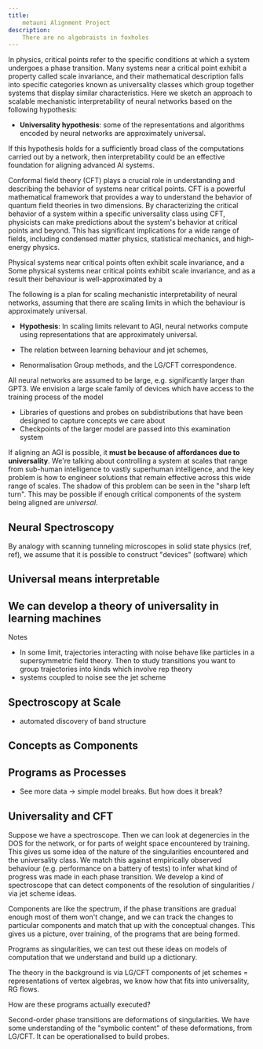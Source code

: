 ```yaml
---
title:
    metauni Alignment Project
description:
    There are no algebraists in foxholes
---
```


In physics, critical points refer to the specific conditions at which a system undergoes a phase transition. Many systems near a critical point exhibit a property called scale invariance, and their mathematical description falls into specific categories known as universality classes which group together systems that display similar characteristics. Here we sketch an approach to scalable mechanistic interpretability of neural networks based on the following hypothesis:

* **Universality hypothesis**: some of the representations and algorithms encoded by neural networks are approximately universal.

If this hypothesis holds for a sufficiently broad class of the computations carried out by a network, then interpretability could be an effective foundation for aligning advanced AI systems.


Conformal field theory (CFT) plays a crucial role in understanding and describing the behavior of systems near critical points. CFT is a powerful mathematical framework that provides a way to understand the behavior of quantum field theories in two dimensions. By characterizing the critical behavior of a system within a specific universality class using CFT, physicists can make predictions about the system's behavior at critical points and beyond. This has significant implications for a wide range of fields, including condensed matter physics, statistical mechanics, and high-energy physics.

Physical systems near critical points often exhibit scale invariance, and a
Some physical systems near critical points exhibit scale invariance, and as a result their behaviour is well-approximated by a 

The following is a plan for scaling mechanistic interpretability of neural networks, assuming that there are scaling limits in which the behaviour is approximately universal. 

- **Hypothesis**: In scaling limits relevant to AGI, neural networks compute using representations that are approximately universal.


- The relation between learning behaviour and jet schemes,
- Renormalisation Group methods, and the LG/CFT correspondence.



All neural networks are assumed to be large, e.g. significantly larger than GPT3. We envision a large scale family of devices which have access to the training process of the model

- Libraries of questions and probes on subdistributions that have been designed to capture concepts we care about
- Checkpoints of the larger model are passed into this examination system

If aligning an AGI is possible, it **must be because of affordances due to universality**. We're talking about controlling a system at scales that range from sub-human intelligence to vastly superhuman intelligence, and the key problem is how to engineer solutions that remain effective across this wide range of scales. The shadow of this problem can be seen in the "sharp left turn". This may be possible if enough critical components of the system being aligned are *universal*.

## Neural Spectroscopy

By analogy with scanning tunneling microscopes in solid state physics (ref, ref), we assume that it is possible to construct "devices" (software) which 

## Universal means interpretable

## We can develop a theory of universality in learning machines

Notes

- In some limit, trajectories interacting with noise behave like particles in a supersymmetric field theory. Then to study transitions you want to group trajectories into kinds which involve rep theory
- systems coupled to noise see the jet scheme

## Spectroscopy at Scale

- automated discovery of band structure

## Concepts as Components

## Programs as Processes

- See more data -> simple model breaks. But how does it break?

## Universality and CFT

Suppose we have a spectroscope. Then we can look at degenercies in the DOS for the network, or for parts of weight space encountered by training. This gives us some idea of the nature of the singularities encountered and the universality class. We match this against empirically observed behaviour (e.g. performance on a battery of tests) to infer what kind of progress was made in each phase transition. We develop a kind of spectroscope that can detect components of the resolution of singularities / via jet scheme ideas.

Components are like the spectrum, if the phase transitions are gradual enough most of them won't change, and we can track the changes to particular components and match that up with the conceptual changes. This gives us a picture, over training, of the programs that are being formed.

Programs as singularities, we can test out these ideas on models of computation that we understand and build up a dictionary.

The theory in the background is via LG/CFT components of jet schemes = representations of vertex algebras, we know how that fits into universality, RG flows.

How are these programs actually executed? 

Second-order phase transitions are deformations of singularities. We have some understanding of the "symbolic content" of these deformations, from LG/CFT. It can be operationalised to build probes.
